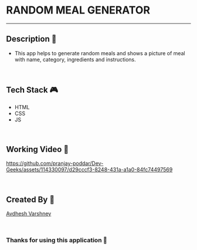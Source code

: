 # RANDOM MEAL GENERATOR

--- 

## **Description 📃**

- This app helps to generate random meals and shows a picture of meal with name, category, ingredients and instructions.

<br>

## **Tech Stack 🎮**

- HTML
- CSS
- JS

<br>

## **Working Video 📸**

https://github.com/pranjay-poddar/Dev-Geeks/assets/114330097/d29cccf3-8248-431a-a1a0-84fc74497569

<br>

## **Created By 👦**

[Avdhesh Varshney](https://github.com/Avdhesh-Varshney)

<br>

### **Thanks for using this application 🎉**
